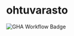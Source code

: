 # ohtuvarasto

![GHA Workflow Badge](https://github.com/mluukkai/ohtuvarasto/workflows/CI/badge.svg)

